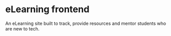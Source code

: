 # eLearning frontend
An eLearning site built to track, provide resources and mentor students who are new to tech.
